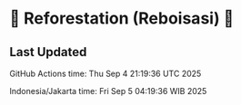
# 🌳 Reforestation (Reboisasi) 🌲

## Last Updated

GitHub Actions time: Thu Sep  4 21:19:36 UTC 2025

Indonesia/Jakarta time: Fri Sep  5 04:19:36 WIB 2025
